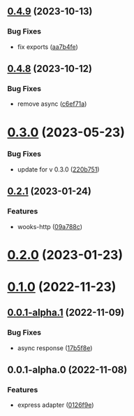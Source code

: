 ## [0.4.9](https://github.com/wooksjs/express-adapter/compare/v0.4.8...v0.4.9) (2023-10-13)


### Bug Fixes

* fix exports ([aa7b4fe](https://github.com/wooksjs/express-adapter/commit/aa7b4fef35ab623f3dd9eb57ae3a51441c0bd56a))



## [0.4.8](https://github.com/wooksjs/express-adapter/compare/v0.3.0...v0.4.8) (2023-10-12)


### Bug Fixes

* remove async ([c6ef71a](https://github.com/wooksjs/express-adapter/commit/c6ef71ac174b03c6bfe464be2172f38eba27b927))



# [0.3.0](https://github.com/wooksjs/express-adapter/compare/v0.2.1...v0.3.0) (2023-05-23)


### Bug Fixes

* update for v 0.3.0 ([220b751](https://github.com/wooksjs/express-adapter/commit/220b7513bff33e6fca98eefd68871f10db3c4ad3))



## [0.2.1](https://github.com/wooksjs/express-adapter/compare/v0.2.0...v0.2.1) (2023-01-24)


### Features

* wooks-http ([09a788c](https://github.com/wooksjs/express-adapter/commit/09a788c4de02dd2d4578adfa24009aed6651c1a8))



# [0.2.0](https://github.com/wooksjs/express-adapter/compare/v0.1.0...v0.2.0) (2023-01-23)



# [0.1.0](https://github.com/wooksjs/express-adapter/compare/v0.0.1-alpha.1...v0.1.0) (2022-11-23)



## [0.0.1-alpha.1](https://github.com/wooksjs/express-adapter/compare/v0.0.1-alpha.0...v0.0.1-alpha.1) (2022-11-09)


### Bug Fixes

* async response ([17b5f8e](https://github.com/wooksjs/express-adapter/commit/17b5f8ee7c96265722f71004a65e90a117f6ea38))



## 0.0.1-alpha.0 (2022-11-08)


### Features

* express adapter ([0126f9e](https://github.com/wooksjs/express-adapter/commit/0126f9e358ff00819644a69711f7a6841c49e3c8))



